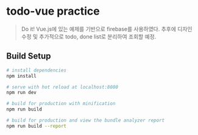 # todo-vue practice

> Do it! Vue.js에 있는 예제를 기반으로 firebase를 사용하였다. 추후에 디자인 수정 및 추가적으로 todo, done list로 분리하여 조회할 예정. 

## Build Setup

``` bash
# install dependencies
npm install

# serve with hot reload at localhost:8080
npm run dev

# build for production with minification
npm run build

# build for production and view the bundle analyzer report
npm run build --report
```
